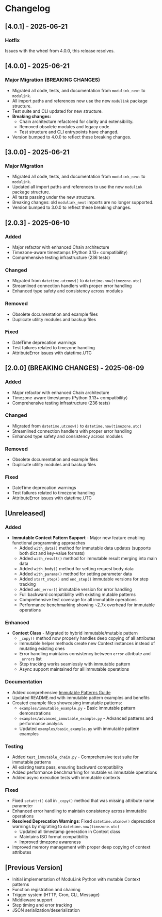 # Changelog

## [4.0.1] - 2025-06-21
### Hotfix
  Issues with the wheel from 4.0.0, this release resolves.

## [4.0.0] - 2025-06-21
### Major Migration (BREAKING CHANGES)
- Migrated all code, tests, and documentation from `modulink_next` to `modulink`.
- All import paths and references now use the new `modulink` package structure.
- Test suite and CLI updated for new structure.
- **Breaking changes:**
    - Chain architecture refactored for clarity and extensibility.
    - Removed obsolete modules and legacy code.
    - Test structure and CLI entrypoints have changed.
- Version bumped to 4.0.0 to reflect these breaking changes.

## [3.0.0] - 2025-06-21
### Major Migration
- Migrated all code, tests, and documentation from `modulink_next` to `modulink`.
- Updated all import paths and references to use the new `modulink` package structure.
- All tests passing under the new structure.
- Breaking changes: old `modulink_next` imports are no longer supported.
- Version bumped to 3.0.0 to reflect these breaking changes.


## [2.0.3] - 2025-06-10

### Added
- Major refactor with enhanced Chain architecture
- Timezone-aware timestamps (Python 3.13+ compatibility)
- Comprehensive testing infrastructure (236 tests)

### Changed
- Migrated from `datetime.utcnow()` to `datetime.now(timezone.utc)`
- Streamlined connection handlers with proper error handling
- Enhanced type safety and consistency across modules

### Removed
- Obsolete documentation and example files
- Duplicate utility modules and backup files

### Fixed
- DateTime deprecation warnings
- Test failures related to timezone handling
- AttributeError issues with datetime.UTC


## [2.0.0] (BREAKING CHANGES) - 2025-06-09

### Added
- Major refactor with enhanced Chain architecture
- Timezone-aware timestamps (Python 3.13+ compatibility)
- Comprehensive testing infrastructure (236 tests)

### Changed
- Migrated from `datetime.utcnow()` to `datetime.now(timezone.utc)`
- Streamlined connection handlers with proper error handling
- Enhanced type safety and consistency across modules

### Removed
- Obsolete documentation and example files
- Duplicate utility modules and backup files

### Fixed
- DateTime deprecation warnings
- Test failures related to timezone handling
- AttributeError issues with datetime.UTC


## [Unreleased]

### Added
- **Immutable Context Pattern Support** - Major new feature enabling functional programming approaches
  - Added `with_data()` method for immutable data updates (supports both dict and key-value formats)
  - Added `with_result()` method for immutable result merging into main data
  - Added `with_body()` method for setting request body data
  - Added `with_params()` method for setting parameter data
  - Added `start_step()` and `end_step()` immutable versions for step tracking
  - Added `add_error()` immutable version for error handling
  - Full backward compatibility with existing mutable patterns
  - Comprehensive test coverage for all immutable operations
  - Performance benchmarking showing ~2.7x overhead for immutable operations

### Enhanced
- **Context Class** - Migrated to hybrid immutable/mutable pattern
  - `_copy()` method now properly handles deep copying of all attributes
  - Immutable helper methods create new Context instances instead of mutating existing ones
  - Error handling maintains consistency between `error` attribute and `_errors` list
  - Step tracking works seamlessly with immutable pattern
  - Async support maintained for all immutable operations

### Documentation
- Added comprehensive [Immutable Patterns Guide](docs/immutable-patterns.md)
- Updated README.md with immutable pattern examples and benefits
- Created example files showcasing immutable patterns:
  - `examples/immutable_example.py` - Basic immutable pattern demonstrations
  - `examples/advanced_immutable_example.py` - Advanced patterns and performance analysis
  - Updated `examples/basic_example.py` with immutable pattern examples

### Testing
- Added `test_immutable_chain.py` - Comprehensive test suite for immutable patterns
- All existing tests pass, ensuring backward compatibility
- Added performance benchmarking for mutable vs immutable operations
- Added async execution tests with immutable contexts

### Fixed
- Fixed `setattr()` call in `_copy()` method that was missing attribute name parameter
- Enhanced error handling to maintain consistency across immutable operations
- **Resolved Deprecation Warnings**: Fixed `datetime.utcnow()` deprecation warnings by migrating to `datetime.now(timezone.utc)`
  - Updated all timestamp generation in Context class
  - Maintains ISO format compatibility  
  - Improved timezone awareness
- Improved memory management with proper deep copying of context attributes

## [Previous Version]
- Initial implementation of ModuLink Python with mutable Context patterns
- Function registration and chaining
- Trigger system (HTTP, Cron, CLI, Message)
- Middleware support
- Step timing and error tracking
- JSON serialization/deserialization
